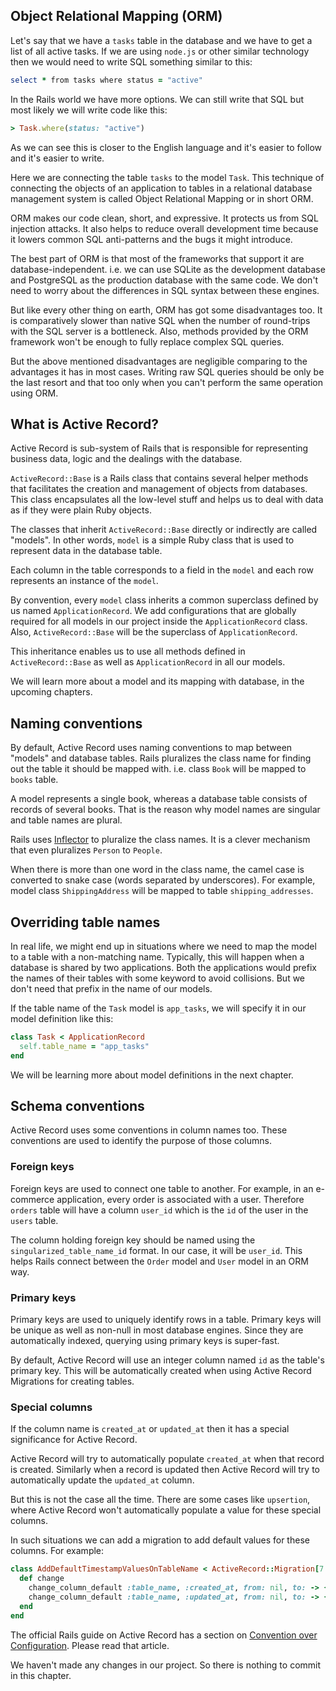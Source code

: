 ## Object Relational Mapping (ORM)

Let's say that we have a `tasks` table in the database and we have to get a list
of all active tasks. If we are using `node.js` or other similar technology then
we would need to write SQL something similar to this:

```ruby
select * from tasks where status = "active"
```

In the Rails world we have more options. We can still write that SQL but most
likely we will write code like this:

```ruby
> Task.where(status: "active")
```

As we can see this is closer to the English language and it's easier to follow
and it's easier to write.

Here we are connecting the table `tasks` to the model `Task`. This technique of
connecting the objects of an application to tables in a relational database
management system is called Object Relational Mapping or in short ORM.

ORM makes our code clean, short, and expressive. It protects us from SQL
injection attacks. It also helps to reduce overall development time because it
lowers common SQL anti-patterns and the bugs it might introduce.

The best part of ORM is that most of the frameworks that support it are
database-independent. i.e. we can use SQLite as the development database and
PostgreSQL as the production database with the same code. We don't need to worry
about the differences in SQL syntax between these engines.

But like every other thing on earth, ORM has got some disadvantages too. It is
comparatively slower than native SQL when the number of round-trips with the SQL
server is a bottleneck. Also, methods provided by the ORM framework won't be
enough to fully replace complex SQL queries.

But the above mentioned disadvantages are negligible comparing to the advantages
it has in most cases. Writing raw SQL queries should be only be the last resort
and that too only when you can't perform the same operation using ORM.

## What is Active Record?

Active Record is sub-system of Rails that is responsible for representing
business data, logic and the dealings with the database.

`ActiveRecord::Base` is a Rails class that contains several helper methods that
facilitates the creation and management of objects from databases. This class
encapsulates all the low-level stuff and helps us to deal with data as if they
were plain Ruby objects.

The classes that inherit `ActiveRecord::Base` directly or indirectly are called
"models". In other words, `model` is a simple Ruby class that is used to
represent data in the database table.

Each column in the table corresponds to a field in the `model` and each row
represents an instance of the `model`.

By convention, every `model` class inherits a common superclass defined by us
named `ApplicationRecord`. We add configurations that are globally required for
all models in our project inside the `ApplicationRecord` class. Also,
`ActiveRecord::Base` will be the superclass of `ApplicationRecord`.

This inheritance enables us to use all methods defined in `ActiveRecord::Base`
as well as `ApplicationRecord` in all our models.

We will learn more about a model and its mapping with database, in the upcoming
chapters.

## Naming conventions

By default, Active Record uses naming conventions to map between "models" and
database tables. Rails pluralizes the class name for finding out the table it
should be mapped with. i.e. class `Book` will be mapped to `books` table.

A model represents a single book, whereas a database table consists of records
of several books. That is the reason why model names are singular and table
names are plural.

Rails uses
[Inflector](https://api.rubyonrails.org/classes/ActiveSupport/Inflector.html) to
pluralize the class names. It is a clever mechanism that even pluralizes
`Person` to `People`.

When there is more than one word in the class name, the camel case is converted
to snake case (words separated by underscores). For example, model class
`ShippingAddress` will be mapped to table `shipping_addresses`.

## Overriding table names

In real life, we might end up in situations where we need to map the model to a
table with a non-matching name.
Typically, this will happen when a database is shared by two applications. Both
the applications would prefix the names of their tables with some keyword to
avoid collisions. But we don't need that prefix in the name of our models.

If the table name of the `Task` model is `app_tasks`, we will specify it in our
model definition like this:

```ruby
class Task < ApplicationRecord
  self.table_name = "app_tasks"
end
```

We will be learning more about model definitions in the next chapter.

## Schema conventions

Active Record uses some conventions in column names too. These conventions are
used to identify the purpose of those columns.

### Foreign keys

Foreign keys are used to connect one table to another. For example, in an
e-commerce application, every order is associated with a user. Therefore
`orders` table will have a column `user_id` which is the `id` of the user in the
`users` table.

The column holding foreign key should be named using the
`singularized_table_name_id` format. In our case, it will be `user_id`. This
helps Rails connect between the `Order` model and `User` model in an ORM way.

### Primary keys

Primary keys are used to uniquely identify rows in a table. Primary keys will be
unique as well as non-null in most database engines. Since they are
automatically indexed, querying using primary keys is super-fast.

By default, Active Record will use an integer column named `id` as the table's
primary key. This will be automatically created when using Active Record
Migrations for creating tables.

### Special columns

If the column name is `created_at` or `updated_at` then it has a special
significance for Active Record.

Active Record will try to automatically populate `created_at` when that record
is created. Similarly when a record is updated then Active Record will try to
automatically update the `updated_at` column.

But this is not the case all the time. There are some cases like `upsertion`,
where Active Record won't automatically populate a value for these special
columns.

In such situations we can add a migration to add default values for these
columns. For example:

```ruby
class AddDefaultTimestampValuesOnTableName < ActiveRecord::Migration[7.0]
  def change
    change_column_default :table_name, :created_at, from: nil, to: -> { "CURRENT_TIMESTAMP" }
    change_column_default :table_name, :updated_at, from: nil, to: -> { "CURRENT_TIMESTAMP" }
  end
end
```

The official Rails guide on Active Record has a section on
[Convention over Configuration](https://guides.rubyonrails.org/active_record_basics.html#convention-over-configuration-in-active-record).
Please read that article.

We haven't made any changes in our project. So there is nothing to commit in this chapter.